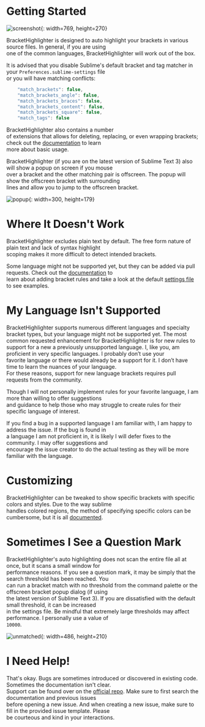 # Getting Started

![screenshot](res://Packages/BracketHighlighter/docs/src/markdown/images/Example1.png){: width=769, height=270}

BracketHighlighter is designed to auto highlight your brackets in various source files.  In general, if you are using  
one of the common languages, BracketHighlighter will work out of the box.

It is advised that you disable Sublime's default bracket and tag matcher in your `Preferences.sublime-settings` file  
or you will have matching conflicts:

```js
    "match_brackets": false,
    "match_brackets_angle": false,
    "match_brackets_braces": false,
    "match_brackets_content": false,
    "match_brackets_square": false,
    "match_tags": false
```

BracketHighlighter also contains a number  
of extensions that allows for deleting, replacing, or even wrapping brackets; check out the [documentation](http://facelessuser.github.io/BracketHighlighter/usage/) to learn  
more about basic usage.

BracketHighlighter (if you are on the latest version of Sublime Text 3) also will show a popup on screen if you mouse  
over a bracket and the other matching pair is offscreen.  The popup will show the offscreen bracket with surrounding  
lines and allow you to jump to the offscreen bracket.

![popup](res://Packages/BracketHighlighter/docs/src/markdown/images/popup1.png){: width=300, height=179}

# Where It Doesn't Work

BracketHighlighter excludes plain text by default. The free form nature of plain text and lack of syntax highlight  
scoping makes it more difficult to detect intended brackets.

Some language might not be supported yet, but they can be added via pull requests.  Check out the [documentation](http://facelessuser.github.io/BracketHighlighter/customize/#configuring-brackets) to  
learn about adding bracket rules and take a look at the default [settings file](sub://Packages/BracketHighlighter/bh_core.sublime-settings) to see examples.

# My Language Isn't Supported

BracketHighlighter supports numerous different languages and specialty bracket types, but your language might not be 
supported yet. The most common requested enhancement for BracketHighlighter is for new rules to support for a new a
previously unsupported language. I, like you, am proficient in very specific languages. I probably don’t use your  
favorite language or there would already be a support for it. I don’t have time to learn the nuances of your language.  
For these reasons, support for new language brackets requires pull requests from the community.

Though I will not personally implement rules for your favorite language, I am more than willing to offer suggestions  
and guidance to help those who may struggle to create rules for their specific language of interest.

If you find a bug in a supported language I am familiar with, I am happy to address the issue.  If the bug is found in  
a language I am not proficient in, it is likely I will defer fixes to the community.  I may offer suggestions and  
encourage the issue creator to do the actual testing as they will be more familiar with the language.

# Customizing

BracketHighlighter can be tweaked to show specific brackets with specific colors and styles. Due to the way sublime  
handles colored regions, the method of specifying specific colors can be cumbersome, but it is all [documented](http://facelessuser.github.io/BracketHighlighter/customize/#configuring-highlight-style).

# Sometimes I See a Question Mark

BracketHighlighter's auto highlighting does not scan the entire file all at once, but it scans a small window for  
performance reasons.  If you see a question mark, it may be simply that the search threshold has been reached.  You  
can run a bracket match with no threshold from the command palette or the offscreen bracket popup dialog (if using  
the latest version of Sublime Text 3).  If you are dissatisfied with the default small threshold, it can be increased  
in the settings file.  Be mindful that extremely large thresholds may affect performance.  I personally use a value of  
`10000`.

![unmatched](res://Packages/BracketHighlighter/docs/src/markdown/images/unmatched_popup.png){: width=486, height=210}

# I Need Help!

That's okay.  Bugs are sometimes introduced or discovered in existing code.  Sometimes the documentation isn't clear.  
Support can be found over on the [official repo](https://github.com/facelessuser/BracketHighlighter/issues).  Make sure to first search the documentation and previous issues  
before opening a new issue.  And when creating a new issue, make sure to fill in the provided issue template.  Please  
be courteous and kind in your interactions.
